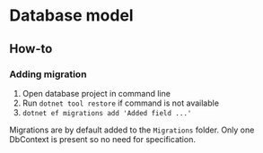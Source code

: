 # Database model

## How-to

### Adding migration

1. Open database project in command line
1. Run `dotnet tool restore` if command is not available
1. `dotnet ef migrations add 'Added field ...'`


Migrations are by default added to the `Migrations` folder. Only one DbContext is present so no need for specification.